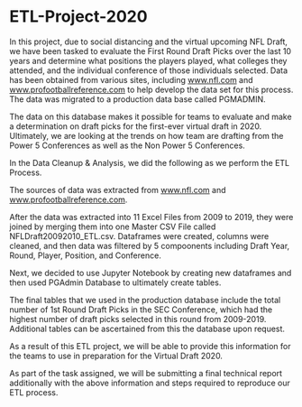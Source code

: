 # ETL-Project-2020

In this project, due to social distancing and the virtual upcoming NFL Draft, we have been tasked to evaluate the First Round Draft Picks over the last 10 years and determine what positions the players played, what colleges they attended, and the individual conference of those individuals selected.  Data has been obtained from various sites, including www.nfl.com and www.profootballreference.com to help develop the data set for this process.  The data was migrated to a production data base called PGMADMIN.

The data on this database makes it possible for teams to evaluate and make a determination on draft picks for the first-ever virtual draft in 2020. Ultimately, we are looking at the trends on how team are drafting from the Power 5 Conferences as well as the Non Power 5 Conferences.   

In the Data Cleanup & Analysis, we did the following as we perform the ETL Process. 

The sources of data was extracted from www.nfl.com and www.profootballreference.com.  

After the data was extracted into 11 Excel Files from 2009 to 2019, they were joined by merging them into one Master CSV File called NFLDraft20092010_ETL.csv. Dataframes were created, columns were cleaned, and then data was filtered by 5 compoonents including Draft Year, Round, Player, Position, and Conference.  

Next, we decided to use Jupyter Notebook by creating new dataframes and then used PGAdmin Database to ultimately create tables. 

The final tables that we used in the production database include the total number of 1st Round Draft Picks in the SEC Conference, which had the highest number of draft picks selected in this round from 2009-2019.  Additional tables can be ascertained from this the database upon request. 

As a result of this ETL project, we will be able to provide this information for the teams to use in preparation for the Virtual Draft 2020. 

As part of the task assigned, we will be submitting a final technical report additionally with the above information and steps required to reproduce our ETL process.





